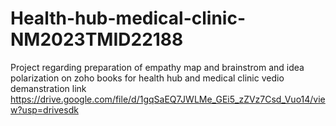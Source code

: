 # Health-hub-medical-clinic-NM2023TMID22188
Project regarding preparation of empathy map and brainstrom and idea polarization on zoho books for health hub and medical clinic
vedio demanstration link https://drive.google.com/file/d/1gqSaEQ7JWLMe_GEi5_zZVz7Csd_Vuo14/view?usp=drivesdk
